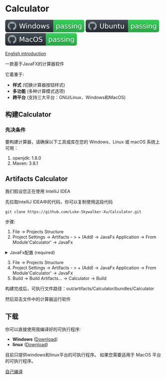 # Calculator

![Windows](https://github.com/Luke-Skywalker-Xu/IconPark/blob/main/resources/Img/badge_Windows.svg)
![Ubuntu](https://github.com/Luke-Skywalker-Xu/IconPark/blob/main/resources/Img/badge_Ubuntu.svg)
![MacOS](https://github.com/Luke-Skywalker-Xu/IconPark/blob/main/resources/Img/badge_MacOS.svg)

[English introduction](README.md)

一款基于JavaFX的计算器软件

它着重于:
- **样式** (切换计算器按钮样式)
- **多功能** (多种计算模式选项)
- **跨平台** (支持三大平台：GNU/Linux、Windows和MacOS)

## 构建Calculator
### 先决条件
要构建计算器，请确保以下工具或库在您的 Windows、Linux 或 macOS 系统上可用：
1. openjdk: 1.8.0
2. Maven: 3.8.1

 <span id="自己编译" > </span>

## Artifacts Calculator 

我们假设您正在使用 IntelliJ IDEA

先拉取IntelliJ IDEA中的代码，你可以复制使用这段代码

<pre><code>git clone https://github.com/Luke-Skywalker-Xu/Calculator.git</code></pre>

步骤:

1. File -> Projects Structure
2. Project Settings -> Artifacts - > + (Add) -> JavaFx Application -> From Module'Calculator' -> JavaFx

<details>
<summary>JavaFx配置 (required)</summary>

1. Application class -> MainApplication(org.luke) -> OK
2. Title: Calculator
3. Native bundle: all
4. Apply

</details>

3. File -> Projects Structure
4. Project Settings -> Artifacts - > + (Add) -> JavaFx Application -> From Module'Calculator' -> JavaFx
5. Build -> Build Artifacts... -> Calculator -> Build

构建完成后，可执行文件路径：out/artifacts/Calculator/bundles/Calculator

然后双击文件中的计算器运行软件

## 下载 
你可以直接使用我编译好的可执行程序:

- **Windows** ([Download](https://github.com/Luke-Skywalker-Xu/Calculator/releases))
- **linux** ([Download](https://github.com/Luke-Skywalker-Xu/Calculator/releases))

目前只提供windows和linux平台的可执行程序。 如果您需要适用于 MacOS 平台的可执行程序。

<a href="#Compile it yourself">自己编译</a>


